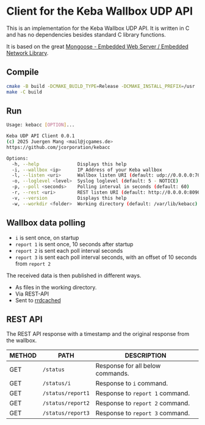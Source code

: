 # Client for the Keba Wallbox UDP API

This is an implementation for the Keba Wallbox UDP API. It is written in C and has no dependencies besides standard C library functions.

It is based on the great [Mongoose - Embedded Web Server / Embedded Network Library](https://github.com/cesanta/mongoose).

## Compile

```sh
cmake -B build -DCMAKE_BUILD_TYPE=Release -DCMAKE_INSTALL_PREFIX=/usr .
make -C build
```

## Run

```sh
Usage: kebacc [OPTION]...

Keba UDP API Client 0.0.1
(c) 2025 Juergen Mang <mail@jcgames.de>
https://github.com/jcorporation/kebacc

Options:
  -h, --help              Displays this help
  -i, --wallbox <ip>      IP Address of your Keba wallbox
  -l, --listen <uri>      Wallbox listen URI (default: udp://0.0.0.0:7090)
  -o, --loglevel <level>  Syslog loglevel (default: 5 - NOTICE)
  -p, --poll <seconds>    Polling interval in seconds (default: 60)
  -r, --rest <uri>        REST listen URI (default: http://0.0.0.0:8090)
  -v, --version           Displays this help
  -w, --workdir <folder>  Working directory (default: /var/lib/kebacc)
```

## Wallbox data polling

- `i` is sent once, on startup
- `report 1` is sent once, 10 seconds after startup
- `report 2` is sent each poll interval seconds
- `report 3` is sent each poll interval seconds, with an offset of 10 seconds from `report 2`

The received data is then published in different ways.

- As files in the working directory.
- Via REST-API
- Sent to [rrdcached](https://oss.oetiker.ch/rrdtool/doc/rrdcached.en.html)

## REST API

The REST API response with a timestamp and the original response from the wallbox.

| METHOD | PATH | DESCRIPTION |
| ------ | ---- | ----------- |
| GET | `/status` | Response for all below commands. |
| GET | `/status/i` | Response to `i` command. |
| GET | `/status/report1` | Response to `report 1` command. |
| GET | `/status/report2` | Response to `report 2` command. |
| GET | `/status/report3` | Response to `report 3` command. |

